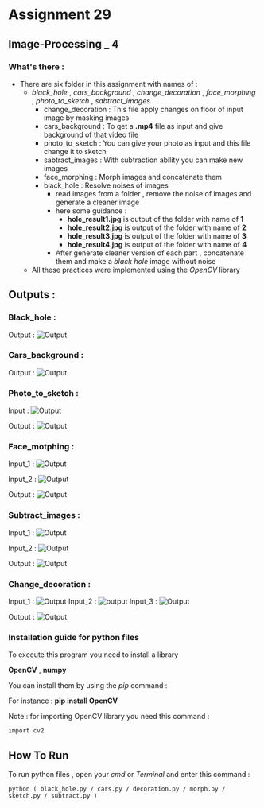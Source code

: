 # Assignment 29

## Image-Processing _ 4

### What's there :

- There are six folder in this assignment with names of :
  - *black_hole* , *cars_background* , *change_decoration* , *face_morphing* , *photo_to_sketch* , *sabtract_images*
    - change_decoration : This file apply changes on floor of input image by masking images
    - cars_background : To get a **.mp4** file as input and give background of that video file
    - photo_to_sketch : You can give your photo as input and this file change it to sketch
    - sabtract_images : With subtraction ability you can make new images
    - face_morphing : Morph images and concatenate them
    - black_hole : Resolve noises of images
      - read images from a folder , remove the noise of images and generate a cleaner image
      - here some guidance :
        -  **hole_result1.jpg** is output of the folder with name of **1**
        -  **hole_result2.jpg** is output of the folder with name of **2**
        -  **hole_result3.jpg** is output of the folder with name of **3**
        -  **hole_result4.jpg** is output of the folder with name of **4**
      - After generate cleaner version of each part , concatenate them and make a *black hole* image without noise
  - All these practices were implemented using the *OpenCV* library

## Outputs :

### Black_hole :

Output : ![Output](black_hole/result_black_hole.jpg)

### Cars_background :

Output : ![Output](cars_background/cars_output.jpg)

### Photo_to_sketch :

Input : ![Output](photo_to_sketch/input.jpg) 

 Output : ![Output](photo_to_sketch/output.jpg)

### Face_motphing :

Input_1 : ![Output](face_morphing/input_1.jpg)

 Input_2 : ![Output](face_morphing/input_2.jpg)

 Output : ![Output](face_morphing/output.jpg)

 ### Subtract_images :

Input_1 : ![Output](sabtract_images/input_1.jpeg)

 Input_2 : ![Output](sabtract_images/input_2.jpeg)

 Output : ![Output](sabtract_images/sub_output.jpg)

### Change_decoration :

Input_1 : ![Output](change_decoration/decoration_input.jpeg)
Input_2 : ![output](change_decoration/floor_input.jpeg)
Input_3 : ![Output](change_decoration/mask_input.jpeg)

 Output : ![Output](change_decoration/output.jpg)

### Installation guide for python files
To execute this program you need to install a library

**OpenCV**  , **numpy**

You can install them by using the *pip* command :

For instance :
**pip install OpenCV**

Note : for importing OpenCV library you need this command :
```
import cv2
```

## How To Run

To run python files , open your *cmd* or *Terminal* and enter this command :
```
python ( black_hole.py / cars.py / decoration.py / morph.py / sketch.py / subtract.py )
```
